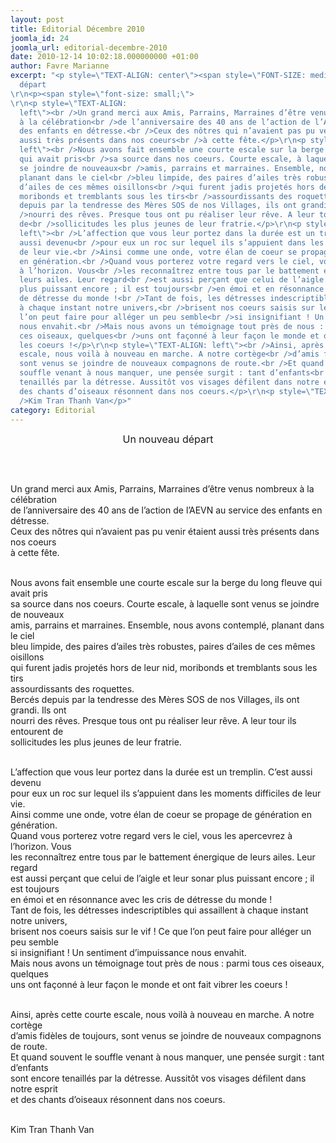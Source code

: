 ```yaml
---
layout: post
title: Editorial Décembre 2010
joomla_id: 24
joomla_url: editorial-decembre-2010
date: 2010-12-14 10:02:18.000000000 +01:00
author: Favre Marianne
excerpt: "<p style=\"TEXT-ALIGN: center\"><span style=\"FONT-SIZE: medium\">Un nouveau
  départ
\r\n<p><span style=\"font-size: small;\"> 
\r\n<p style=\"TEXT-ALIGN:
  left\"><br />Un grand merci aux Amis, Parrains, Marraines d’être venus nombreux
  à la célébration<br />de l’anniversaire des 40 ans de l’action de l’AEVN au service
  des enfants en détresse.<br />Ceux des nôtres qui n’avaient pas pu venir étaient
  aussi très présents dans nos coeurs<br />à cette fête.</p>\r\n<p style=\"TEXT-ALIGN:
  left\"><br />Nous avons fait ensemble une courte escale sur la berge du long fleuve
  qui avait pris<br />sa source dans nos coeurs. Courte escale, à laquelle sont venus
  se joindre de nouveaux<br />amis, parrains et marraines. Ensemble, nous avons contemplé,
  planant dans le ciel<br />bleu limpide, des paires d’ailes très robustes, paires
  d’ailes de ces mêmes oisillons<br />qui furent jadis projetés hors de leur nid,
  moribonds et tremblants sous les tirs<br />assourdissants des roquettes.<br />Bercés
  depuis par la tendresse des Mères SOS de nos Villages, ils ont grandi. Ils ont<br
  />nourri des rêves. Presque tous ont pu réaliser leur rêve. A leur tour ils entourent
  de<br />sollicitudes les plus jeunes de leur fratrie.</p>\r\n<p style=\"TEXT-ALIGN:
  left\"><br />L’affection que vous leur portez dans la durée est un tremplin. C’est
  aussi devenu<br />pour eux un roc sur lequel ils s’appuient dans les moments difficiles
  de leur vie.<br />Ainsi comme une onde, votre élan de coeur se propage de génération
  en génération.<br />Quand vous porterez votre regard vers le ciel, vous les apercevrez
  à l’horizon. Vous<br />les reconnaîtrez entre tous par le battement énergique de
  leurs ailes. Leur regard<br />est aussi perçant que celui de l’aigle et leur sonar
  plus puissant encore ; il est toujours<br />en émoi et en résonnance avec les cris
  de détresse du monde !<br />Tant de fois, les détresses indescriptibles qui assaillent
  à chaque instant notre univers,<br />brisent nos coeurs saisis sur le vif ! Ce que
  l’on peut faire pour alléger un peu semble<br />si insignifiant ! Un sentiment d’impuissance
  nous envahit.<br />Mais nous avons un témoignage tout près de nous : parmi tous
  ces oiseaux, quelques<br />uns ont façonné à leur façon le monde et ont fait vibrer
  les coeurs !</p>\r\n<p style=\"TEXT-ALIGN: left\"><br />Ainsi, après cette courte
  escale, nous voilà à nouveau en marche. A notre cortège<br />d’amis fidèles de toujours,
  sont venus se joindre de nouveaux compagnons de route.<br />Et quand souvent le
  souffle venant à nous manquer, une pensée surgit : tant d’enfants<br />sont encore
  tenaillés par la détresse. Aussitôt vos visages défilent dans notre esprit<br />et
  des chants d’oiseaux résonnent dans nos coeurs.</p>\r\n<p style=\"TEXT-ALIGN: left\"><br
  />Kim Tran Thanh Van</p>"
category: Editorial
---
```

<p style="TEXT-ALIGN: center"><span style="FONT-SIZE: medium">Un nouveau départ

<p><span style="font-size: small;"> 

<p style="TEXT-ALIGN: left"><br />Un grand merci aux Amis, Parrains, Marraines d’être venus nombreux à la célébration<br />de l’anniversaire des 40 ans de l’action de l’AEVN au service des enfants en détresse.<br />Ceux des nôtres qui n’avaient pas pu venir étaient aussi très présents dans nos coeurs<br />à cette fête.</p>
<p style="TEXT-ALIGN: left"><br />Nous avons fait ensemble une courte escale sur la berge du long fleuve qui avait pris<br />sa source dans nos coeurs. Courte escale, à laquelle sont venus se joindre de nouveaux<br />amis, parrains et marraines. Ensemble, nous avons contemplé, planant dans le ciel<br />bleu limpide, des paires d’ailes très robustes, paires d’ailes de ces mêmes oisillons<br />qui furent jadis projetés hors de leur nid, moribonds et tremblants sous les tirs<br />assourdissants des roquettes.<br />Bercés depuis par la tendresse des Mères SOS de nos Villages, ils ont grandi. Ils ont<br />nourri des rêves. Presque tous ont pu réaliser leur rêve. A leur tour ils entourent de<br />sollicitudes les plus jeunes de leur fratrie.</p>
<p style="TEXT-ALIGN: left"><br />L’affection que vous leur portez dans la durée est un tremplin. C’est aussi devenu<br />pour eux un roc sur lequel ils s’appuient dans les moments difficiles de leur vie.<br />Ainsi comme une onde, votre élan de coeur se propage de génération en génération.<br />Quand vous porterez votre regard vers le ciel, vous les apercevrez à l’horizon. Vous<br />les reconnaîtrez entre tous par le battement énergique de leurs ailes. Leur regard<br />est aussi perçant que celui de l’aigle et leur sonar plus puissant encore ; il est toujours<br />en émoi et en résonnance avec les cris de détresse du monde !<br />Tant de fois, les détresses indescriptibles qui assaillent à chaque instant notre univers,<br />brisent nos coeurs saisis sur le vif ! Ce que l’on peut faire pour alléger un peu semble<br />si insignifiant ! Un sentiment d’impuissance nous envahit.<br />Mais nous avons un témoignage tout près de nous : parmi tous ces oiseaux, quelques<br />uns ont façonné à leur façon le monde et ont fait vibrer les coeurs !</p>
<p style="TEXT-ALIGN: left"><br />Ainsi, après cette courte escale, nous voilà à nouveau en marche. A notre cortège<br />d’amis fidèles de toujours, sont venus se joindre de nouveaux compagnons de route.<br />Et quand souvent le souffle venant à nous manquer, une pensée surgit : tant d’enfants<br />sont encore tenaillés par la détresse. Aussitôt vos visages défilent dans notre esprit<br />et des chants d’oiseaux résonnent dans nos coeurs.</p>
<p style="TEXT-ALIGN: left"><br />Kim Tran Thanh Van</p>
